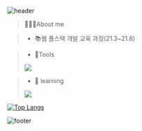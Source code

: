 
![header](https://capsule-render.vercel.app/api?type=waving&color=auto&height=150&section=header&text=jung%20eun👋&fontSize=55&fontColor=#060606)


>👩🏻‍💻About me

>+ 📚웹 풀스택 개발 교육 과정(21.3~21.8)

>+ 🔨Tools
>
><img src="https://img.shields.io/badge/github-181717?style=for-the-badge&logo=github&logoColor=white"> 

>+ 🌱 learning 
><img src="https://img.shields.io/badge/vue.js-4FC08D?style=for-the-badge&logo=Vue.js&logoColor=black"> 


[![Top Langs](https://github-readme-stats.vercel.app/api/top-langs/?username=jungeun8&layout=compact)](https://github.com/anuraghazra/github-readme-stats)

![footer](https://capsule-render.vercel.app/api?type=soft&section=footer&height=100)

<!-- [![Top Langs](https://github-readme-stats.vercel.app/api/top-langs/?username=jungeun8)](https://github.com/anuraghazra/github-readme-stats)
 -->
